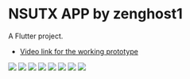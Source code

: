 # NSUTX APP by zenghost1

A Flutter project.

- [Video link for the working prototype](https://drive.google.com/file/d/1Qz8eYDAlURPhmvKQxJfNDGOa4hA6eVkY/view?usp=drivesdk)

<img src="Screenshot_20220902-121921.jpg">
<img src="Screenshot_20220902-121937.jpg">
<img src="Screenshot_20220902-121940.jpg">
<img src="Screenshot_20220902-122418.jpg">
<img src="Screenshot_20220902-122423.jpg">
<img src="Screenshot_20220902-122429.jpg">
<img src="Screenshot_20220902-122441.jpg">
<img src="Screenshot_20220902-122501.jpg">
